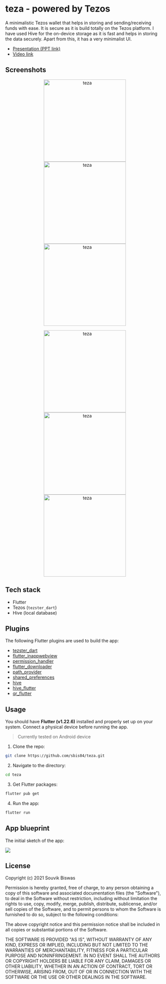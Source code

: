 # teza - powered by Tezos

A minimalistic Tezos wallet that helps in storing and sending/receiving funds with ease. It is secure as it is build totally on the Tezos platform. I have used Hive for the on-device storage as it is fast and helps in storing the data securely. Apart from this, it has a very minimalist UI.

* [Presentation (PPT link)](https://docs.google.com/presentation/d/1A4P4dxH6GhLOAo_mi8qkC2shcA-qSGI618iUZ7HcaoE/edit)
* [Video link](https://youtu.be/Gm5wR50yf6s)

## Screenshots

<p align="center">
  <img width="260" src="screenshots/teza_4.png" alt="teza" />
  <img width="260" src="screenshots/teza_5.png" alt="teza" />
  <img width="260" src="screenshots/teza_6.png" alt="teza" />
</p>

<p align="center">
  <img width="260" src="screenshots/teza_3.png" alt="teza" />
  <img width="260" src="screenshots/teza_2.png" alt="teza" />
  <img width="260" src="screenshots/teza_1.png" alt="teza" />
</p>

## Tech stack

* Flutter
* Tezos (`tezster_dart`)
* Hive (local database)

## Plugins

The following Flutter plugins are used to build the app:

* [tezster_dart](https://pub.dev/packages/tezster_dart)
* [flutter_inappwebview](https://pub.dev/packages/flutter_inappwebview)
* [permission_handler](https://pub.dev/packages/permission_handler)
* [flutter_downloader](https://pub.dev/packages/flutter_downloader)
* [path_provider](https://pub.dev/packages/path_provider)
* [shared_preferences](https://pub.dev/packages/shared_preferences)
* [hive](https://pub.dev/packages/hive)
* [hive_flutter](https://pub.dev/packages/hive_flutter)
* [qr_flutter](https://pub.dev/packages/qr_flutter)

## Usage

You should have **Flutter (v1.22.6)** installed and properly set up on your system. Connect a physical device before running the app.

> Currently tested on Android device

1. Clone the repo:
  
  ```sh
  git clone https://github.com/sbis04/teza.git
  ```

2. Navigate to the directory:

  ```sh
  cd teza
  ```
 
3. Get Flutter packages:

  ```sh
  flutter pub get
  ```

4. Run the app:

  ```sh
  flutter run
  ```

## App blueprint

The initial sketch of the app:

![](screenshots/teza_blueprint.png)

## License

Copyright (c) 2021 Souvik Biswas

Permission is hereby granted, free of charge, to any person obtaining a copy
of this software and associated documentation files (the "Software"), to deal
in the Software without restriction, including without limitation the rights
to use, copy, modify, merge, publish, distribute, sublicense, and/or sell
copies of the Software, and to permit persons to whom the Software is
furnished to do so, subject to the following conditions:

The above copyright notice and this permission notice shall be included in all
copies or substantial portions of the Software.

THE SOFTWARE IS PROVIDED "AS IS", WITHOUT WARRANTY OF ANY KIND, EXPRESS OR
IMPLIED, INCLUDING BUT NOT LIMITED TO THE WARRANTIES OF MERCHANTABILITY,
FITNESS FOR A PARTICULAR PURPOSE AND NONINFRINGEMENT. IN NO EVENT SHALL THE
AUTHORS OR COPYRIGHT HOLDERS BE LIABLE FOR ANY CLAIM, DAMAGES OR OTHER
LIABILITY, WHETHER IN AN ACTION OF CONTRACT, TORT OR OTHERWISE, ARISING FROM,
OUT OF OR IN CONNECTION WITH THE SOFTWARE OR THE USE OR OTHER DEALINGS IN THE
SOFTWARE.
